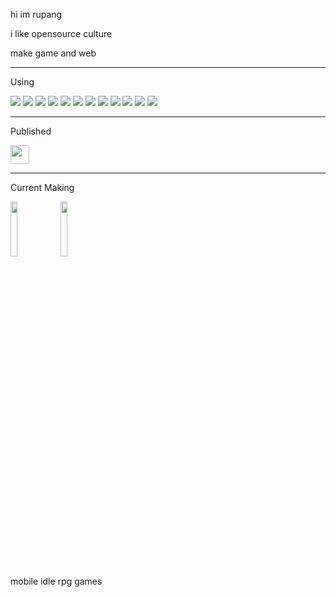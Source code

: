 hi im rupang

i like opensource culture

make  game and web

___

Using

<img src="https://img.shields.io/badge/JAVA-007396?style=for-the-badge&logo=java&logoColor=white"> <img src="https://img.shields.io/badge/Spring-6DB33F?style=for-the-badge&logo=Spring&logoColor=white">
<img src="https://img.shields.io/badge/oracle-F80000?style=for-the-badge&logo=oracle&logoColor=white">
<img src="https://img.shields.io/badge/mysql-4479A1?style=for-the-badge&logo=mysql&logoColor=white">
<img src="https://img.shields.io/badge/html-E34F26?style=for-the-badge&logo=html5&logoColor=white">
<img src="https://img.shields.io/badge/css-1572B6?style=for-the-badge&logo=css3&logoColor=white">
<img src="https://img.shields.io/badge/C Sharp-239120?style=for-the-badge&logo=CSharp&logoColor=white">
<img src="https://img.shields.io/badge/Unity-000000?style=for-the-badge&logo=Unity&logoColor=white">
<img src="https://img.shields.io/badge/Adobe Photoshop-31A8FF?style=for-the-badge&logo=Adobe Photoshop&logoColor=white">
<img src="https://img.shields.io/badge/Adobe XD-FF61F6?style=for-the-badge&logo=Adobe XD&logoColor=white">
<img src="https://img.shields.io/badge/Aseprite-7D929E?style=for-the-badge&logo=Aseprite&logoColor=white">
<img src="https://img.shields.io/badge/Google Play-414141?style=for-the-badge&logo=Google Play&logoColor=white">
___

Published

<img src="https://user-images.githubusercontent.com/55172613/145524135-159eee38-961e-49e1-bbb4-b26fed52c26d.PNG" width="30px" height="30px">

___

Current Making

<img src="https://user-images.githubusercontent.com/55172613/145525792-ada5bdec-a52c-40e1-93ef-f5d46f94f71c.png" width="15%" height="15%"> <img src="https://user-images.githubusercontent.com/55172613/145526886-9106885c-65a4-4f90-b63a-98eb0b420c6f.png" width="15%" height="15%">

mobile idle rpg games

